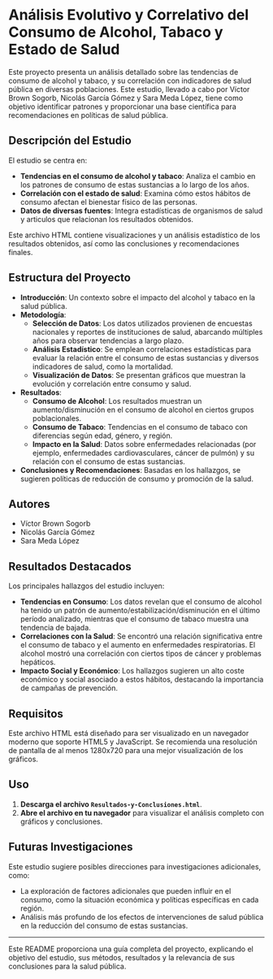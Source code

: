 # Análisis Evolutivo y Correlativo del Consumo de Alcohol, Tabaco y Estado de Salud

Este proyecto presenta un análisis detallado sobre las tendencias de consumo de alcohol y tabaco, y su correlación con indicadores de salud pública en diversas poblaciones. Este estudio, llevado a cabo por Víctor Brown Sogorb, Nicolás García Gómez y Sara Meda López, tiene como objetivo identificar patrones y proporcionar una base científica para recomendaciones en políticas de salud pública.

## Descripción del Estudio

El estudio se centra en:
- **Tendencias en el consumo de alcohol y tabaco**: Analiza el cambio en los patrones de consumo de estas sustancias a lo largo de los años.
- **Correlación con el estado de salud**: Examina cómo estos hábitos de consumo afectan el bienestar físico de las personas.
- **Datos de diversas fuentes**: Integra estadísticas de organismos de salud y articulos que relacionan los resultados obtenidos.

Este archivo HTML contiene visualizaciones y un análisis estadístico de los resultados obtenidos, así como las conclusiones y recomendaciones finales.

## Estructura del Proyecto

- **Introducción**: Un contexto sobre el impacto del alcohol y tabaco en la salud pública.
- **Metodología**:
  - **Selección de Datos**: Los datos utilizados provienen de encuestas nacionales y reportes de instituciones de salud, abarcando múltiples años para observar tendencias a largo plazo.
  - **Análisis Estadístico**: Se emplean correlaciones estadísticas para evaluar la relación entre el consumo de estas sustancias y diversos indicadores de salud, como la mortalidad.
  - **Visualización de Datos**: Se presentan gráficos que muestran la evolución y correlación entre consumo y salud.
- **Resultados**:
  - **Consumo de Alcohol**: Los resultados muestran un aumento/disminución en el consumo de alcohol en ciertos grupos poblacionales.
  - **Consumo de Tabaco**: Tendencias en el consumo de tabaco con diferencias según edad, género, y región.
  - **Impacto en la Salud**: Datos sobre enfermedades relacionadas (por ejemplo, enfermedades cardiovasculares, cáncer de pulmón) y su relación con el consumo de estas sustancias.
- **Conclusiones y Recomendaciones**: Basadas en los hallazgos, se sugieren políticas de reducción de consumo y promoción de la salud.

## Autores

- Víctor Brown Sogorb
- Nicolás García Gómez
- Sara Meda López

## Resultados Destacados

Los principales hallazgos del estudio incluyen:
- **Tendencias en Consumo**: Los datos revelan que el consumo de alcohol ha tenido un patrón de aumento/estabilización/disminución en el último período analizado, mientras que el consumo de tabaco muestra una tendencia de bajada.
- **Correlaciones con la Salud**: Se encontró una relación significativa entre el consumo de tabaco y el aumento en enfermedades respiratorias. El alcohol mostró una correlación con ciertos tipos de cáncer y problemas hepáticos.
- **Impacto Social y Económico**: Los hallazgos sugieren un alto coste económico y social asociado a estos hábitos, destacando la importancia de campañas de prevención.

## Requisitos

Este archivo HTML está diseñado para ser visualizado en un navegador moderno que soporte HTML5 y JavaScript. Se recomienda una resolución de pantalla de al menos 1280x720 para una mejor visualización de los gráficos.

## Uso

1. **Descarga el archivo `Resultados-y-Conclusiones.html`**.
2. **Abre el archivo en tu navegador** para visualizar el análisis completo con gráficos y conclusiones.

## Futuras Investigaciones

Este estudio sugiere posibles direcciones para investigaciones adicionales, como:
- La exploración de factores adicionales que pueden influir en el consumo, como la situación económica y políticas específicas en cada región.
- Análisis más profundo de los efectos de intervenciones de salud pública en la reducción del consumo de estas sustancias.

---

Este README proporciona una guía completa del proyecto, explicando el objetivo del estudio, sus métodos, resultados y la relevancia de sus conclusiones para la salud pública.

